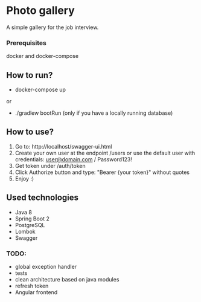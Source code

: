 # Photo gallery

A simple gallery for the job interview.


### Prerequisites
docker and docker-compose

## How to run?
 - docker-compose up
 
 or
 
 - ./gradlew bootRun (only if you have a locally running database)
 
## How to use?
1. Go to: http://localhost/swagger-ui.html
2. Create your own user at the endpoint /users or use the default user with credentials: user@domain.com / Password123!
3. Get token under /auth/token
4. Click Authorize button and type: "Bearer {your token}" without quotes
5. Enjoy :)
 
## Used technologies
 - Java 8
 - Spring Boot 2
 - PostgreSQL
 - Lombok
 - Swagger
 
 ### TODO:
  - global exception handler
  - tests
  - clean architecture based on java modules
  - refresh token
  - Angular frontend
  

